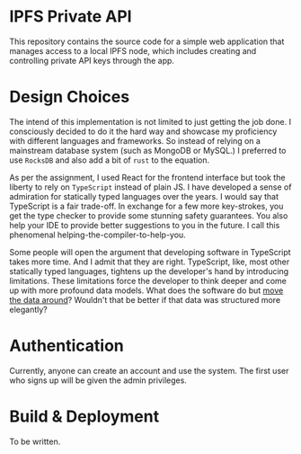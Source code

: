# IPFS Private API

This repository contains the source code for a simple web application that manages access to a local
IPFS node, which includes creating and controlling private API keys through the app.

# Design Choices

The intend of this implementation is not limited to just getting the job done. I consciously
decided to do it the hard way and showcase my proficiency with different languages and frameworks.
So instead of relying on a mainstream database system (such as MongoDB or MySQL.) I preferred to
use `RocksDB` and also add a bit of `rust` to the equation.

As per the assignment, I used React for the frontend interface but took the liberty to rely on
`TypeScript` instead of plain JS. I have developed a sense of admiration for statically typed
languages over the years. I would say that TypeScript is a fair trade-off. In exchange for a few
more key-strokes, you get the type checker to provide some stunning safety guarantees. You also
help your IDE to provide better suggestions to you in the future. I call this phenomenal
helping-the-compiler-to-help-you.

Some people will open the argument that developing software in TypeScript takes more time. And I
admit that they are right. TypeScript, like, most other statically typed languages, tightens up the
developer's hand by introducing limitations. These limitations force the developer to think deeper
and come up with more profound data models. What does the software do but
[move the data around](https://github.com/xoreaxeaxeax/movfuscator)? Wouldn't that be better if
that data was structured more elegantly?

# Authentication

Currently, anyone can create an account and use the system. The first user who signs up will be
given the admin privileges.

# Build & Deployment

To be written.
